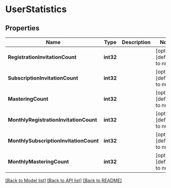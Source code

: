 # UserStatistics

## Properties
Name | Type | Description | Notes
------------ | ------------- | ------------- | -------------
**RegistrationInvitationCount** | **int32** |  | [optional] [default to null]
**SubscriptionInvitationCount** | **int32** |  | [optional] [default to null]
**MasteringCount** | **int32** |  | [optional] [default to null]
**MonthlyRegistrationInvitationCount** | **int32** |  | [optional] [default to null]
**MonthlySubscriptionInvitationCount** | **int32** |  | [optional] [default to null]
**MonthlyMasteringCount** | **int32** |  | [optional] [default to null]

[[Back to Model list]](../README.md#documentation-for-models) [[Back to API list]](../README.md#documentation-for-api-endpoints) [[Back to README]](../README.md)


